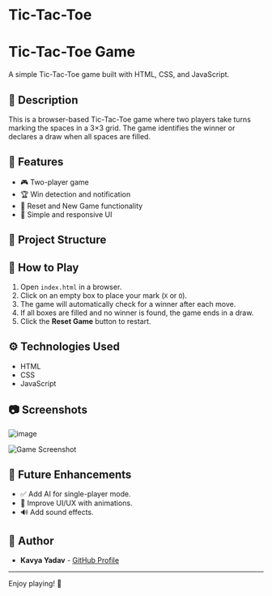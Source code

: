 # Tic-Tac-Toe
# Tic-Tac-Toe Game

A simple Tic-Tac-Toe game built with HTML, CSS, and JavaScript.

## 📝 Description

This is a browser-based Tic-Tac-Toe game where two players take turns marking the spaces in a 3×3 grid. The game identifies the winner or declares a draw when all spaces are filled.

## 🚀 Features

- 🎮 Two-player game
- 🏆 Win detection and notification
- 🔄 Reset and New Game functionality
- 🎨 Simple and responsive UI

## 📂 Project Structure


## 📜 How to Play

1. Open `index.html` in a browser.
2. Click on an empty box to place your mark (`X` or `O`).
3. The game will automatically check for a winner after each move.
4. If all boxes are filled and no winner is found, the game ends in a draw.
5. Click the **Reset Game** button to restart.

## ⚙️ Technologies Used

- HTML
- CSS
- JavaScript

## 📷 Screenshots
![image](https://github.com/user-attachments/assets/b10cadbc-d0f2-4a4b-a465-6259d04a6040)


![Game Screenshot](screenshot.png)

## 🎯 Future Enhancements

- ✅ Add AI for single-player mode.
- 🎨 Improve UI/UX with animations.
- 🔊 Add sound effects.

## 📌 Author

- **Kavya Yadav** - [GitHub Profile](https://github.com/kavya-yadav963)

---

Enjoy playing! 🎉
